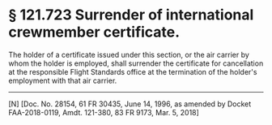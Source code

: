 # § 121.723   Surrender of international crewmember certificate.

The holder of a certificate issued under this section, or the air carrier by whom the holder is employed, shall surrender the certificate for cancellation at the responsible Flight Standards office at the termination of the holder's employment with that air carrier.



---

[N] [Doc. No. 28154, 61 FR 30435, June 14, 1996, as amended by Docket FAA-2018-0119, Amdt. 121-380, 83 FR 9173, Mar. 5, 2018]




